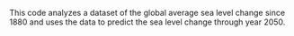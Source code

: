 This code analyzes a dataset of the global average sea level change since 1880 and uses the data to predict the sea level change through year 2050.
